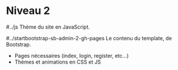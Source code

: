 # Niveau 2

#../js
Thème du site en JavaScript.

#../startbootstrap-sb-admin-2-gh-pages
Le contenu du template, de Bootstrap.
  * Pages nécessaires (index, login, register, etc...)
  * Thèmes et animations en CSS et JS
